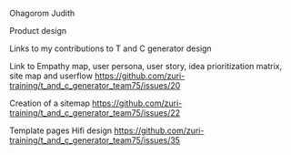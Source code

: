 Ohagorom Judith

Product design

Links to my contributions to T and C generator design

Link to Empathy map, user persona, user story, idea prioritization matrix, site map and userflow https://github.com/zuri-training/t_and_c_generator_team75/issues/20

Creation of a sitemap https://github.com/zuri-training/t_and_c_generator_team75/issues/22

Template pages Hifi design https://github.com/zuri-training/t_and_c_generator_team75/issues/35
